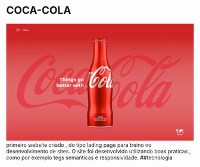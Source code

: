 # COCA-COLA
![](./img/coca-cola-preview.png)
primeiro website criado , do tipo lading page para treino no desenvolvimento de sites.
O site foi desenvolvido utilizando boas praticas , como por exemplo tegs semanticas e responsividade. 
##tecnologia